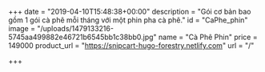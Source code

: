+++
date = "2019-04-10T15:48:38+00:00"
description = "Gói cơ bản bao gồm 1 gói cà phê mỗi tháng với một phin pha cà phê."
id = "CaPhe_phin"
image = "/uploads/1479133216-5745aa499882e46721b6545bb1c38bb0.jpg"
name = "Cà Phê Phin"
price = 149000
product_url = "https://snipcart-hugo-forestry.netlify.com"
url = "/"

+++
